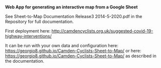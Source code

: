 **Web App for generating an interactive map from a Google Sheet**

See Sheet-to-Map Documentation Release3 2014-5-2020.pdf in the Repository for full documentation.

First deployment here:
http://camdencyclists.org.uk/suggested-covid-19-highway-interventions/

It can be run with your own data and configuration here: https://georgio8.github.io/Camden-Cyclists-Sheet-to-Map/ or here: https://georgio8.github.io/Camden-Cyclists-Sheet-to-Map/ as described in the documentation.

